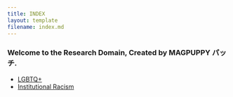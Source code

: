 ```yaml
---
title: INDEX
layout: template
filename: index.md
---
```


### Welcome to the Research Domain, Created by MAGPUPPY パッチ.

- [LGBTQ+](lgbtq.md)
- [Institutional Racism](institutionalracism.md)
